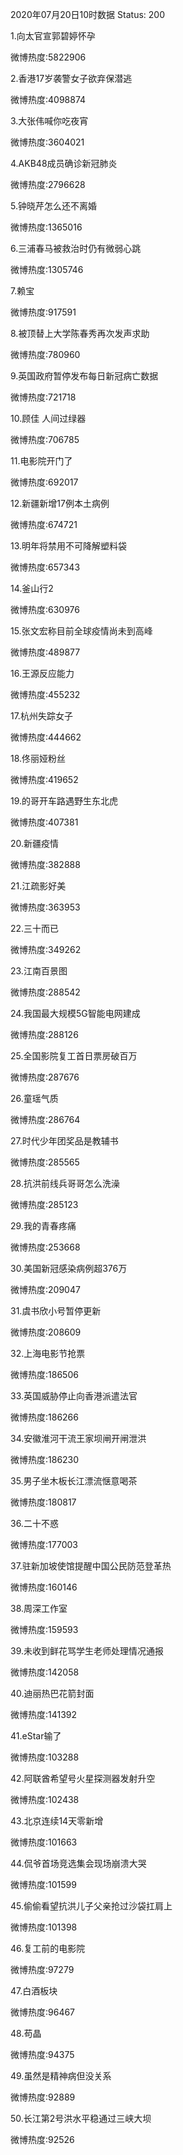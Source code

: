2020年07月20日10时数据
Status: 200

1.向太官宣郭碧婷怀孕

微博热度:5822906

2.香港17岁袭警女子欲弃保潜逃

微博热度:4098874

3.大张伟喊你吃夜宵

微博热度:3604021

4.AKB48成员确诊新冠肺炎

微博热度:2796628

5.钟晓芹怎么还不离婚

微博热度:1365016

6.三浦春马被救治时仍有微弱心跳

微博热度:1305746

7.赖宝

微博热度:917591

8.被顶替上大学陈春秀再次发声求助

微博热度:780960

9.英国政府暂停发布每日新冠病亡数据

微博热度:721718

10.顾佳 人间过绿器

微博热度:706785

11.电影院开门了

微博热度:692017

12.新疆新增17例本土病例

微博热度:674721

13.明年将禁用不可降解塑料袋

微博热度:657343

14.釜山行2

微博热度:630976

15.张文宏称目前全球疫情尚未到高峰

微博热度:489877

16.王源反应能力

微博热度:455232

17.杭州失踪女子

微博热度:444662

18.佟丽娅粉丝

微博热度:419652

19.的哥开车路遇野生东北虎

微博热度:407381

20.新疆疫情

微博热度:382888

21.江疏影好美

微博热度:363953

22.三十而已

微博热度:349262

23.江南百景图

微博热度:288542

24.我国最大规模5G智能电网建成

微博热度:288126

25.全国影院复工首日票房破百万

微博热度:287676

26.童瑶气质

微博热度:286764

27.时代少年团奖品是教辅书

微博热度:285565

28.抗洪前线兵哥哥怎么洗澡

微博热度:285123

29.我的青春疼痛

微博热度:253668

30.美国新冠感染病例超376万

微博热度:209047

31.虞书欣小号暂停更新

微博热度:208609

32.上海电影节抢票

微博热度:186506

33.英国威胁停止向香港派遣法官

微博热度:186266

34.安徽淮河干流王家坝闸开闸泄洪

微博热度:186230

35.男子坐木板长江漂流惬意喝茶

微博热度:180817

36.二十不惑

微博热度:177003

37.驻新加坡使馆提醒中国公民防范登革热

微博热度:160146

38.周深工作室

微博热度:159593

39.未收到鲜花骂学生老师处理情况通报

微博热度:142058

40.迪丽热巴花箭封面

微博热度:141392

41.eStar输了

微博热度:103288

42.阿联酋希望号火星探测器发射升空

微博热度:102438

43.北京连续14天零新增

微博热度:101663

44.侃爷首场竞选集会现场崩溃大哭

微博热度:101599

45.偷偷看望抗洪儿子父亲抢过沙袋扛肩上

微博热度:101398

46.复工前的电影院

微博热度:97279

47.白酒板块

微博热度:96467

48.苟晶

微博热度:94375

49.虽然是精神病但没关系

微博热度:92889

50.长江第2号洪水平稳通过三峡大坝

微博热度:92526

